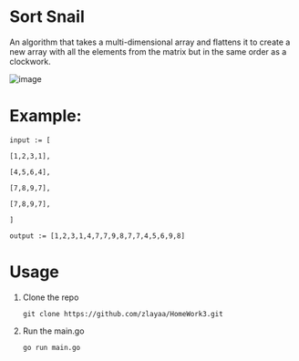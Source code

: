 # Sort Snail
An algorithm that takes a multi-dimensional array and flattens it to create a new array with all the elements from the matrix but in the same order as a clockwork.

![image](https://miro.medium.com/max/351/1*f3yEq5LHQIq0Vk2K_9kuRw.png)


# Example:

```
input := [

[1,2,3,1],

[4,5,6,4],

[7,8,9,7],

[7,8,9,7],

]

output := [1,2,3,1,4,7,7,9,8,7,7,4,5,6,9,8]
```
# Usage

 1. Clone the repo
	 
	 `git clone https://github.com/zlayaa/HomeWork3.git`
 
 2. Run the main.go
 
    `go run main.go` 
